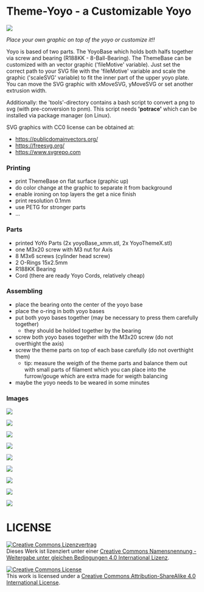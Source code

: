 # Theme-Yoyo - a Customizable Yoyo

![](pics/yoyoLogoReal.jpg)


*Place your own graphic on top of the yoyo or customize it!!*

Yoyo is based of two parts. The YoyoBase which holds both halfs together via screw and bearing (R188KK - 8-Ball-Bearing). The ThemeBase can be customized with an vector graphic ('fileMotive' variable).
Just set the correct path to your SVG file with the 'fileMotive' variable and scale the graphic ('scaleSVG' variable) to fit the inner part of the upper yoyo plate. You can move the SVG graphic with xMoveSVG, yMoveSVG or set another extrusion width.

Additionally: the 'tools'-directory contains a bash script to convert a png to svg (with pre-conversion to pnm). This script needs __'potrace'__ which can be installed via package manager (on Linux).

SVG graphics with CC0 license can be obtained at:

  - https://publicdomainvectors.org/
  - https://freesvg.org/
  - https://www.svgrepo.com

### Printing
- print ThemeBase on flat surface (graphic up)
- do color change at the graphic to separate it from background
- enable ironing on top layers the get a nice finish
- print resolution 0.1mm
- use PETG for stronger parts
- ...

### Parts
- printed YoYo Parts (2x yoyoBase_xmm.stl, 2x YoyoThemeX.stl)
- one M3x20 screw with M3 nut for Axis
- 8 M3x6 screws (cylinder head screw)
- 2 O-Rings 15x2.5mm
- R188KK Bearing
- Cord (there are ready Yoyo Cords, relatively cheap)

### Assembling
- place the bearing onto the center of the yoyo base
- place the o-ring in both yoyo bases
- put both yoyo bases together (may be necessary to press them carefully together)
  - they should be holded together by the bearing
- screw both yoyo bases together with the M3x20 screw (do not overthight the axis)
- screw the theme parts on top of each base carefully (do not overthight them)
  - tip: measure the weigth of the theme parts and balance them out with small parts of filament
    which you can place into the furrow/gouge which are extra made for weigth balancing
- maybe the yoyo needs to be weared in some minutes

### Images
![](pics/yoyo.png)

![](pics/yoyoComplete.png)

![](pics/yoyoBase.png)

![](pics/yoyoTheme.png)

![](pics/003.JPG)

![](pics/000.jpg)

![](pics/001.jpg)

![](pics/002_OSI.jpg)

![](pics/002_OHW.jpg)

# LICENSE

<a rel="license" href="http://creativecommons.org/licenses/by-sa/4.0/"><img alt="Creative Commons Lizenzvertrag" style="border-width:0" src="https://i.creativecommons.org/l/by-sa/4.0/88x31.png" /></a><br />Dieses Werk ist lizenziert unter einer <a rel="license" href="http://creativecommons.org/licenses/by-sa/4.0/">Creative Commons Namensnennung - Weitergabe unter gleichen Bedingungen 4.0 International Lizenz</a>.

<a rel="license" href="http://creativecommons.org/licenses/by-sa/4.0/"><img alt="Creative Commons License" style="border-width:0" src="https://i.creativecommons.org/l/by-sa/4.0/88x31.png" /></a><br />This work is licensed under a <a rel="license" href="http://creativecommons.org/licenses/by-sa/4.0/">Creative Commons Attribution-ShareAlike 4.0 International License</a>.
